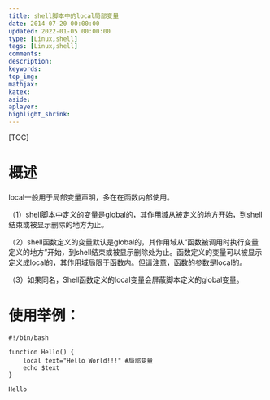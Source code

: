 ```yaml
---
title: shell脚本中的local局部变量
date: 2014-07-20 00:00:00
updated: 2022-01-05 00:00:00
type: [Linux,shell]
tags: [Linux,shell]
comments: 
description:
keywords:
top_img:
mathjax:
katex:
aside:
aplayer:
highlight_shrink:
---
```


[TOC]

# 概述

local一般用于局部变量声明，多在在函数内部使用。

（1）shell脚本中定义的变量是global的，其作用域从被定义的地方开始，到shell结束或被显示删除的地方为止。

（2）shell函数定义的变量默认是global的，其作用域从“函数被调用时执行变量定义的地方”开始，到shell结束或被显示删除处为止。函数定义的变量可以被显示定义成local的，其作用域局限于函数内。但请注意，函数的参数是local的。

（3）如果同名，Shell函数定义的local变量会屏蔽脚本定义的global变量。





# 使用举例：

```shell
#!/bin/bash

function Hello() {
	local text="Hello World!!!" #局部变量
	echo $text
}

Hello
```

